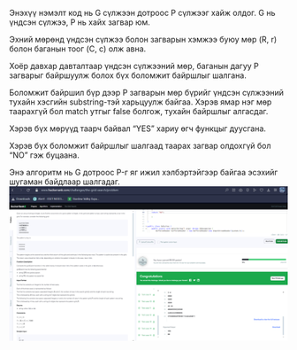 Энэхүү нэмэлт код нь G сүлжээн дотроос P сүлжээг хайж олдог. G нь үндсэн сүлжээ, P нь хайх загвар юм.

Эхний мөрөнд үндсэн сүлжээ болон загварын хэмжээ буюу мөр (R, r) болон баганын тоог (C, c) олж авна.

Хоёр давхар давталтаар үндсэн сүлжээний мөр, баганын дагуу P загварыг байршуулж болох бүх боломжит байршлыг шалгана.

Боломжит байршил бүр дээр P загварын мөр бүрийг үндсэн сүлжээний тухайн хэсгийн substring-тэй харьцуулж байгаа. Хэрэв ямар нэг мөр таарахгүй бол match утгыг false болгож, тухайн байршлыг алгасдаг.

Хэрэв бүх мөрүүд таарч байвал “YES” хариу өгч функцыг дуусгана.

Хэрэв бүх боломжит байршлыг шалгаад таарах загвар олдохгүй бол “NO” гэж буцаана.

Энэ алгоритм нь G дотроос P-г яг ижил хэлбэртэйгээр байгаа эсэхийг шугаман байдлаар шалгадаг.
![alt text](image.png)
